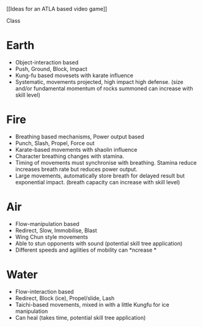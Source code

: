 [[Ideas for an ATLA based video game]]

Class


# Earth
- Object-interaction based
- Push, Ground, Block, Impact
- Kung-fu based movesets with karate influence
- Systematic, movements projected, high impact high defense. (size and/or fundamental momentum of rocks summoned can increase with skill level)


# Fire
- Breathing based mechanisms, Power output based
- Punch, Slash, Propel, Force out
- Karate-based movements with shaolin influence
- Character breathing changes with stamina. 
- Timing of movements must synchronise with breathing. Stamina reduce increases breath rate but reduces power output. 
- Large movements, automatically store breath for delayed result but exponential impact. (breath capacity can increase with skill level)

# Air
- Flow-manipulation based
- Redirect, Slow, Immobilise, Blast
- Wing Chun style movements
- Able to stun opponents with sound (potential skill tree application)
- Different speeds and agilities of mobility can *ncrease *

# Water
- Flow-interaction based
- Redirect, Block (ice), Propel/slide, Lash
- Taichi-based movements, mixed in with a little Kungfu for ice manipulation
- Can heal (takes time, potential skill tree application)
